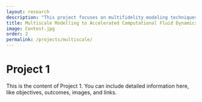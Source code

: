 ```yaml
---
layout: research
description: "This project focuses on multifidelity modeling techniques to improve accuracy and efficiency in simulations."
title: Multiscale Modelling to Accelerated Computational Fluid Dynamics
image: Contest.jpg
order: 2
permalink: /projects/multiscale/
---
```


# Project 1

This is the content of Project 1. You can include detailed information here, like objectives, outcomes, images, and links.



